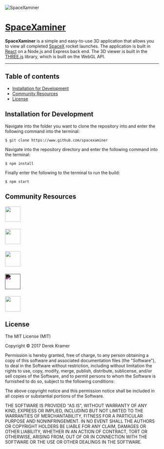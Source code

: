 ![SpaceXaminer](readme-banner.png)  

# [SpaceXaminer](https://www.github.com/derekkramer/spacexaminer "SpaceXaminer")

**SpaceXaminer** is a simple and easy-to-use 3D application that allows you to view all completed [SpaceX](https://spacex.com) rocket launches. The application is built in [React](https://facebook.github.io/react/) on a Node.js and Express back end. The 3D viewer is built in the [THREE.js](https://threejs.org) library, which is built on the WebGL API.

---

## Table of contents

- [Installation for Development](#Installation)
- [Community Resources](#Resources)
- [License](#License)

## Installation for Development

Navigate into the folder you want to clone the repository into and enter the following command into the terminal:

```
$ git clone https://www.github.com/spacexaminer
```

Navigate into the repository directory and enter the following command into the terminal:

```
$ npm install
```

Finally enter the following to the terminal to run the build:

```
$ npm start
```

## Community Resources

##### [<img src="https://upload.wikimedia.org/wikipedia/commons/thumb/7/7e/Node.js_logo_2015.svg/591px-Node.js_logo_2015.svg.png" height="50" align="top">](https://nodejs.org)
##### [<img src="http://www.amt.in/img/services/express.png" height="50" align="top">](https://expressjs.com)
##### [<img src="https://cosmicjs.com/uploads/9c2d95d0-27b0-11e7-b6ae-8108cf4caa96-react.svg" height="50" align="top">](https://facebook.github.io/react/)
##### [<img src="https://nunustudio.org/img/logo/threejs.png" height="50" align="top" style="filter: invert(1);">](https://threejs.org)
##### [<img src="https://upload.wikimedia.org/wikipedia/commons/thumb/2/25/WebGL_Logo.svg/1443px-WebGL_Logo.svg.png" height="50" align="top">](https://www.khronos.org/webgl/)

## License

The MIT License (MIT)

Copyright &copy; 2017 Derek Kramer

Permission is hereby granted, free of charge, to any person obtaining a copy of this software and associated documentation files (the "Software"), to deal in the Software without restriction, including without limitation the rights to use, copy, modify, merge, publish, distribute, sublicense, and/or sell copies of the Software, and to permit persons to whom the Software is furnished to do so, subject to the following conditions:

The above copyright notice and this permission notice shall be included in all copies or substantial portions of the Software.

THE SOFTWARE IS PROVIDED "AS IS", WITHOUT WARRANTY OF ANY KIND, EXPRESS OR IMPLIED, INCLUDING BUT NOT LIMITED TO THE WARRANTIES OF MERCHANTABILITY, FITNESS FOR A PARTICULAR PURPOSE AND NONINFRINGEMENT. IN NO EVENT SHALL THE AUTHORS OR COPYRIGHT HOLDERS BE LIABLE FOR ANY CLAIM, DAMAGES OR OTHER LIABILITY, WHETHER IN AN ACTION OF CONTRACT, TORT OR OTHERWISE, ARISING FROM, OUT OF OR IN CONNECTION WITH THE SOFTWARE OR THE USE OR OTHER DEALINGS IN THE SOFTWARE.
